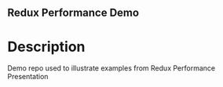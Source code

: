 Redux Performance Demo
----------------------

# Description

Demo repo used to illustrate examples from Redux Performance Presentation 

